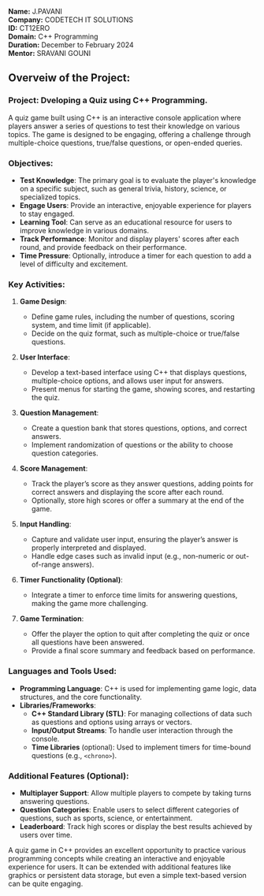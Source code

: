 **Name:** J.PAVANI  
**Company:** CODETECH IT SOLUTIONS  
**ID:** CT12ERO   
**Domain:** C++ Programming  
**Duration:** December to February 2024   
**Mentor:** SRAVANI GOUNI  


## Overveiw of the Project:

### Project: Dveloping a Quiz using C++ Programming.

A quiz game built using C++ is an interactive console application where players answer a series of questions to test their knowledge on various topics. The game is designed to be engaging, offering a challenge through multiple-choice questions, true/false questions, or open-ended queries.

### Objectives:
- **Test Knowledge**: The primary goal is to evaluate the player's knowledge on a specific subject, such as general trivia, history, science, or specialized topics.
- **Engage Users**: Provide an interactive, enjoyable experience for players to stay engaged.
- **Learning Tool**: Can serve as an educational resource for users to improve knowledge in various domains.
- **Track Performance**: Monitor and display players' scores after each round, and provide feedback on their performance.
- **Time Pressure**: Optionally, introduce a timer for each question to add a level of difficulty and excitement.

### Key Activities:
1. **Game Design**:
   - Define game rules, including the number of questions, scoring system, and time limit (if applicable).
   - Decide on the quiz format, such as multiple-choice or true/false questions.

2. **User Interface**:
   - Develop a text-based interface using C++ that displays questions, multiple-choice options, and allows user input for answers.
   - Present menus for starting the game, showing scores, and restarting the quiz.

3. **Question Management**:
   - Create a question bank that stores questions, options, and correct answers.
   - Implement randomization of questions or the ability to choose question categories.

4. **Score Management**:
   - Track the player’s score as they answer questions, adding points for correct answers and displaying the score after each round.
   - Optionally, store high scores or offer a summary at the end of the game.

5. **Input Handling**:
   - Capture and validate user input, ensuring the player’s answer is properly interpreted and displayed.
   - Handle edge cases such as invalid input (e.g., non-numeric or out-of-range answers).

6. **Timer Functionality (Optional)**:
   - Integrate a timer to enforce time limits for answering questions, making the game more challenging.

7. **Game Termination**:
   - Offer the player the option to quit after completing the quiz or once all questions have been answered.
   - Provide a final score summary and feedback based on performance.

### Languages and Tools Used:
- **Programming Language**: C++ is used for implementing game logic, data structures, and the core functionality.
- **Libraries/Frameworks**:
  - **C++ Standard Library (STL)**: For managing collections of data such as questions and options using arrays or vectors.
  - **Input/Output Streams**: To handle user interaction through the console.
  - **Time Libraries** (optional): Used to implement timers for time-bound questions (e.g., `<chrono>`).

### Additional Features (Optional):
- **Multiplayer Support**: Allow multiple players to compete by taking turns answering questions.
- **Question Categories**: Enable users to select different categories of questions, such as sports, science, or entertainment.
- **Leaderboard**: Track high scores or display the best results achieved by users over time.

A quiz game in C++ provides an excellent opportunity to practice various programming concepts while creating an interactive and enjoyable experience for users. It can be extended with additional features like graphics or persistent data storage, but even a simple text-based version can be quite engaging.



